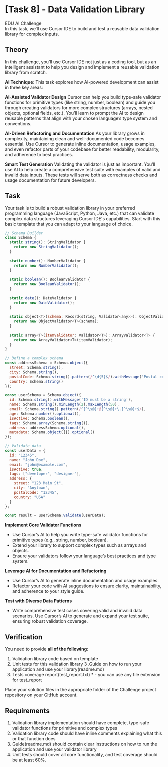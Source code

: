 # [Task 8] - Data Validation Library
EDU AI Challenge <br>
In this task, we’ll use Cursor IDE to build and test a reusable data validation library for complex inputs.
## Theory
In this challenge, you’ll use Cursor IDE not just as a coding tool, but as an intelligent assistant to help you design and implement a reusable validation library from scratch. 
 
**AI Technique**: This task explores how AI-powered development can assist in three key areas:
 
**AI-Assisted Validator Design**
Cursor can help you build type-safe validator functions for primitive types (like string, number, boolean) and guide you through creating validators for more complex structures (arrays, nested objects, optional fields, etc.). You’ll learn to prompt the AI to design reusable patterns that align with your chosen language’s type system and conventions.
 
**AI-Driven Refactoring and Documentation**
As your library grows in complexity, maintaining clean and well-documented code becomes essential. Use Cursor to generate inline documentation, usage examples, and even refactor parts of your codebase for better readability, modularity, and adherence to best practices.
 
**Smart Test Generation**
Validating the validator is just as important. You’ll use AI to help create a comprehensive test suite with examples of valid and invalid data inputs. These tests will serve both as correctness checks and usage documentation for future developers.
 
## Task
Your task is to build a robust validation library in your preferred programming language (JavaScript, Python, Java, etc.) that can validate complex data structures leveraging Cursor IDE's capabilities.
Start with this basic template that you can adapt to your language of choice.
```js
// Schema Builder
class Schema {
  static string(): StringValidator {
    return new StringValidator();
  }
  
  static number(): NumberValidator {
    return new NumberValidator();
  }
  
  static boolean(): BooleanValidator {
    return new BooleanValidator();
  }
  
  static date(): DateValidator {
    return new DateValidator();
  }
  
  static object<T>(schema: Record<string, Validator<any>>): ObjectValidator<T> {
    return new ObjectValidator<T>(schema);
  }
  
  static array<T>(itemValidator: Validator<T>): ArrayValidator<T> {
    return new ArrayValidator<T>(itemValidator);
  }
}

// Define a complex schema
const addressSchema = Schema.object({
  street: Schema.string(),
  city: Schema.string(),
  postalCode: Schema.string().pattern(/^\d{5}$/).withMessage('Postal code must be 5 digits'),
  country: Schema.string()
});

const userSchema = Schema.object({
  id: Schema.string().withMessage('ID must be a string'),
  name: Schema.string().minLength(2).maxLength(50),
  email: Schema.string().pattern(/^[^\s@]+@[^\s@]+\.[^\s@]+$/),
  age: Schema.number().optional(),
  isActive: Schema.boolean(),
  tags: Schema.array(Schema.string()),
  address: addressSchema.optional(),
  metadata: Schema.object({}).optional()
});

// Validate data
const userData = {
  id: "12345",
  name: "John Doe",
  email: "john@example.com",
  isActive: true,
  tags: ["developer", "designer"],
  address: {
    street: "123 Main St",
    city: "Anytown",
    postalCode: "12345",
    country: "USA"
  }
};

const result = userSchema.validate(userData);

```
**Implement Core Validator Functions**
- Use Cursor’s AI to help you write type-safe validator functions for primitive types (e.g., string, number, boolean).
- Extend your library to support complex types such as arrays and objects.
- Ensure your validators follow your language’s best practices and type system. <br>
  
**Leverage AI for Documentation and Refactoring**
- Use Cursor’s AI to generate inline documentation and usage examples.
- Refactor your code with AI suggestions to ensure clarity, maintainability, and adherence to your style guide.

**Test with Diverse Data Patterns**
- Write comprehensive test cases covering valid and invalid data scenarios. Use Cursor’s AI to generate and expand your test suite, ensuring robust validation coverage.

## Verification
You need to provide **all of the following**:
1. Validation library code based on template
2. Unit tests for this validation library
3 .Guide on how to run your application and use your library(readme.md)
4. Tests coverage report(test_report.txt) * - you can use any file extension for test_report
 
Place your solution files in the appropriate folder of the Challenge project repository on your GitHub account.

## Requirements
1. Validation library implementation should have complete, type-safe validator functions for primitive and complex types
2. Validation library code should have inline comments explaining what this or that function does
3. Guide(readme.md) should contain clear instructions on how to run the application and use your validator library
4. Unit tests should cover all core functionality, and test coverage should be at least 60%.
